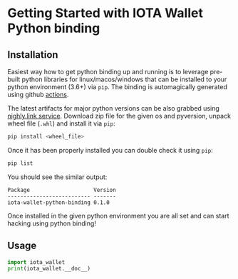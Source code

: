 # Getting Started with IOTA Wallet Python binding

## Installation
Easiest way how to get python binding up and running is to leverage pre-built python libraries for linux/macos/windows that can be installed to your python environment (3.6+) via `pip`. The binding is automagically generated using github [actions](https://github.com/iotaledger/wallet.rs/actions/workflows/python_binding_publish.yml).

The latest artifacts for major python versions can be also grabbed using [nighly.link service](https://nightly.link/iotaledger/wallet.rs/workflows/python_binding_publish/develop). Download zip file for the given os and pyversion, unpack wheel file (`.whl`) and install it via `pip`:

```bash
pip install <wheel_file>
```

Once it has been properly installed you can double check it using `pip`:
```bash
pip list
```

You should see the similar output:
```plaintext
Package                    Version
-------------------------- -------
iota-wallet-python-binding 0.1.0
```
Once installed in the given python environment you are all set and can start hacking using python binding!

## Usage

```python
import iota_wallet
print(iota_wallet.__doc__)
```
